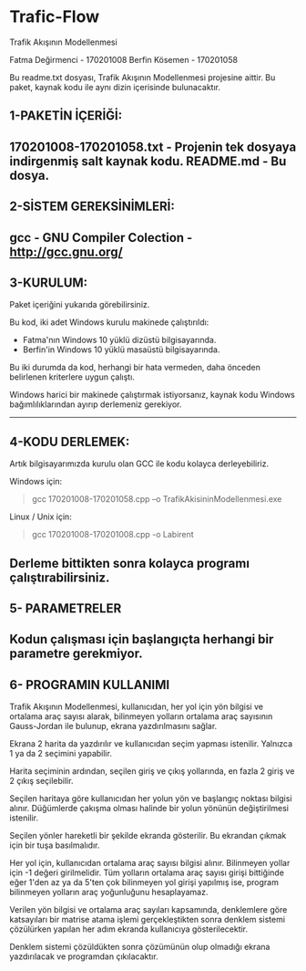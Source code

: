 # Trafic-Flow

Trafik Akışının Modellenmesi

Fatma Değirmenci  -	170201008
Berfin Kösemen	  -	170201058

Bu readme.txt dosyası, Trafik Akışının Modellenmesi projesine aittir.
Bu paket, kaynak kodu ile aynı dizin içerisinde bulunacaktır.


1-PAKETİN İÇERİĞİ:
-------------------
170201008-170201058.txt - Projenin tek dosyaya indirgenmiş salt kaynak kodu.
README.md - Bu dosya.
-------------------


2-SİSTEM GEREKSİNİMLERİ:
-------------------
gcc - GNU Compiler Colection - http://gcc.gnu.org/
-------------------


3-KURULUM:
-------------------
Paket içeriğini yukarıda görebilirsiniz.

Bu kod, iki adet Windows kurulu makinede çalıştırıldı:
- Fatma'nın Windows 10 yüklü dizüstü bilgisayarında.
- Berfin'in Windows 10 yüklü masaüstü bilgisayarında.

Bu iki durumda da kod, herhangi bir hata vermeden, daha önceden belirlenen kriterlere
uygun çalıştı.

Windows harici bir makinede çalıştırmak istiyorsanız, kaynak kodu Windows
bağımlılıklarından ayırıp derlemeniz gerekiyor.

-------------------


4-KODU DERLEMEK:
------------------
Artık bilgisayarımızda kurulu olan GCC ile kodu kolayca derleyebiliriz.

Windows için:

>gcc 170201008-170201058.cpp –o TrafikAkisininModellenmesi.exe

Linux / Unix için:

>gcc 170201008-170201008.cpp -o Labirent


Derleme bittikten sonra kolayca programı çalıştırabilirsiniz.
------------------


5- PARAMETRELER
---------------------------
Kodun çalışması için başlangıçta herhangi bir parametre gerekmiyor.
------------------


6- PROGRAMIN KULLANIMI
-----------------------------
Trafik Akışının Modellenmesi, kullanıcıdan, her yol için yön bilgisi
ve ortalama araç sayısı alarak, bilinmeyen yolların ortalama araç
sayısının Gauss-Jordan ile bulunup, ekrana yazdırılmasını sağlar.

Ekrana 2 harita da yazdırılır ve kullanıcıdan seçim yapması istenilir.
Yalnızca 1 ya da 2 seçimini yapabilir.

Harita seçiminin ardından, seçilen giriş ve çıkış yollarında, en 
fazla 2 giriş ve 2 çıkış seçilebilir.

Seçilen haritaya göre kullanıcıdan her yolun yön ve başlangıç noktası
bilgisi alınır. Düğümlerde çakışma olması halinde bir yolun yönünün
değiştirilmesi istenilir. 

Seçilen yönler hareketli bir şekilde ekranda gösterilir. Bu ekrandan
çıkmak için bir tuşa basılmalıdır.

Her yol için, kullanıcıdan ortalama araç sayısı bilgisi alınır. Bilinmeyen
yollar için -1 değeri girilmelidir. Tüm yolların ortalama araç sayısı 
girişi bittiğinde eğer 1'den az ya da 5'ten çok bilinmeyen yol girişi
yapılmış ise, program bilinmeyen yolların araç yoğunluğunu hesaplayamaz.

Verilen yön bilgisi ve ortalama araç sayıları kapsamında, denklemlere göre
katsayıları bir matrise atama işlemi gerçekleştikten sonra denklem sistemi
çözülürken yapılan her adım ekranda kullanıcıya gösterilecektir.

Denklem sistemi çözüldükten sonra çözümünün olup olmadığı ekrana yazdırılacak
ve programdan çıkılacaktır.
